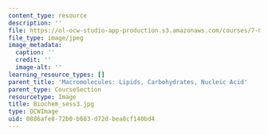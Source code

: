 ```yaml
---
content_type: resource
description: ''
file: https://ol-ocw-studio-app-production.s3.amazonaws.com/courses/7-01sc-fundamentals-of-biology-fall-2011/0886afe872b0b603d72dbea8cf140bd4_Biochem_sess3.jpg
file_type: image/jpeg
image_metadata:
  caption: ''
  credit: ''
  image-alt: ''
learning_resource_types: []
parent_title: 'Macromolecules: Lipids, Carbohydrates, Nucleic Acid'
parent_type: CourseSection
resourcetype: Image
title: Biochem_sess3.jpg
type: OCWImage
uid: 0886afe8-72b0-b603-d72d-bea8cf140bd4
---
```

